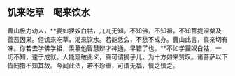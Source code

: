 ##  饥来吃草　喝来饮水

曹山极力劝人，**要如狸奴白牯，兀兀无知。不知佛，不知祖，不知菩提涅槃及善恶因果。但饥来吃草，渴来饮水。若能恁么，不愁不成办。曹山此言，真亲切有味。你若去学佛学祖，羡慕他智慧辩才神通，早错了也。**不如学狸奴白牯，一切不知，速于成就。人能窥破此义，真可谓狮子儿，为十方如来赞叹。诸菩萨以下皆罔措不知其故。今闻此法，若不珍重，可谓无福，慎之慎之。
